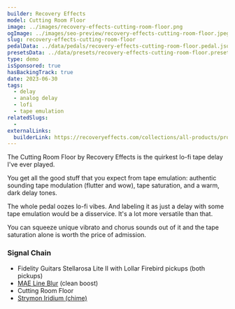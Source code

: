 ```yaml
---
builder: Recovery Effects
model: Cutting Room Floor
image: ../images/recovery-effects-cutting-room-floor.png
ogImage: ../images/seo-preview/recovery-effects-cutting-room-floor.jpeg
slug: recovery-effects-cutting-room-floor
pedalData: ../data/pedals/recovery-effects-cutting-room-floor.pedal.json
presetsData: ../data/presets/recovery-effects-cutting-room-floor.presets.json
type: demo
isSponsored: true
hasBackingTrack: true
date: 2023-06-30
tags:
  - delay
  - analog delay
  - lofi
  - tape emulation
relatedSlugs:
  -
externalLinks:
  builderLink: https://recoveryeffects.com/collections/all-products/products/cutting-room-floor-v3-pedal
---
```


The Cutting Room Floor by Recovery Effects is the quirkest lo-fi tape delay I've ever played.

You get all the good stuff that you expect from tape emulation: authentic sounding tape modulation (flutter and wow), tape saturation, and a warm, dark delay tones.

The whole pedal oozes lo-fi vibes. And labeling it as just a delay with some tape emulation would be a disservice. It's a lot more versatile than that.

You can squeeze unique vibrato and chorus sounds out of it and the tape saturation alone is worth the price of admission.

### Signal Chain

- Fidelity Guitars Stellarosa Lite II with Lollar Firebird pickups (both pickups)
- [MAE Line Blur](/demos/mask-audio-electronics-line-blur) (clean boost)
- Cutting Room Floor
- [Strymon Iridium (chime)](/demos/strymon-iridium)
